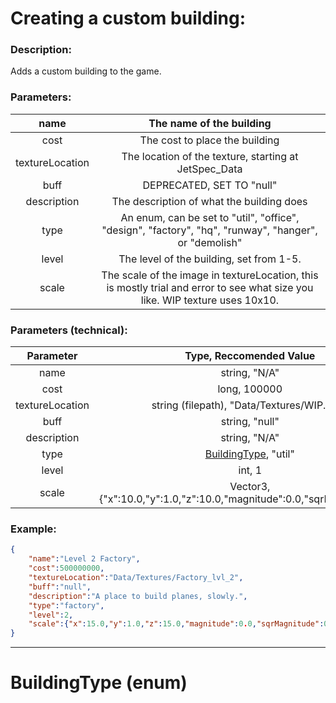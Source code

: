 # Creating a custom building:



### Description:

Adds a custom building to the game.



### Parameters:

| name            | The name of the building                                                                                                     |
|:---------------:|:----------------------------------------------------------------------------------------------------------------------------:|
| cost            | The cost to place the building                                                                                               |
| textureLocation | The location of the texture, starting at JetSpec\_Data                                                                       |
| buff            | DEPRECATED, SET TO "null"                                                                                                    |
| description     | The description of what the building does                                                                                    |
| type            | An enum, can be set to "util", "office", "design", "factory", "hq", "runway", "hanger", or "demolish"                        |
| level           | The level of the building, set from 1-5.                                                                                     |
| scale           | The scale of the image in textureLocation, this is mostly trial and error to see what size you like. WIP texture uses 10x10. |

### Parameters (technical):

| **Parameter**   | **Type, Reccomended Value**                                             |
|:---------------:|:-----------------------------------------------------------------------:|
| name            | string, "N/A"                                                           |
| cost            | long, 100000                                                            |
| textureLocation | string (filepath), "Data/Textures/WIP.png"                              |
| buff            | string, "null"                                                          |
| description     | string, "N/A"                                                           |
| type            | [BuildingType](#buildingtype-enum), "util"                              |
| level           | int, 1                                                                  |
| scale           | Vector3, {"x":10.0,"y":1.0,"z":10.0,"magnitude":0.0,"sqrMagnitude":0.0} |

### Example:

```json
{
    "name":"Level 2 Factory", 
    "cost":500000000, 
    "textureLocation":"Data/Textures/Factory_lvl_2", 
    "buff":"null", 
    "description":"A place to build planes, slowly.", 
    "type":"factory", 
    "level":2, 
    "scale":{"x":15.0,"y":1.0,"z":15.0,"magnitude":0.0,"sqrMagnitude":0.0}
}
```



------

# BuildingType (enum)
